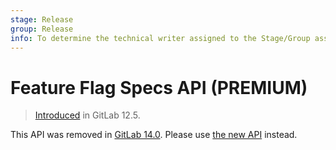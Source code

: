 ```yaml
---
stage: Release
group: Release
info: To determine the technical writer assigned to the Stage/Group associated with this page, see https://about.gitlab.com/handbook/product/ux/technical-writing/#assignments
---
```


# Feature Flag Specs API **(PREMIUM)**

> [Introduced](https://gitlab.com/gitlab-org/gitlab/-/issues/9566) in GitLab 12.5.

This API was removed in [GitLab 14.0](https://gitlab.com/gitlab-org/gitlab/-/issues/213369).
Please use [the new API](feature_flags.md) instead.
